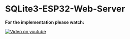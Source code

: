 # SQLite3-ESP32-Web-Server

<b>For the implementation please watch:</b>

[![Video on youtube](https://img.youtube.com/vi/a_yKZfFejNk&t=851s/0.jpg)](https://www.youtube.com/watch?v=a_yKZfFejNk&t=851s)
